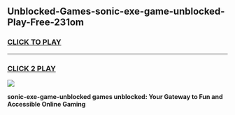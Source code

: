 
## Unblocked-Games-sonic-exe-game-unblocked-Play-Free-231om
<h3>
<a href="https://premium76.site?title=sonic-exe-game-unblocked&ref=20A">CLICK TO PLAY</a></h3>
<hr>

<h3>
<a href="https://premium76.site?title=sonic-exe-game-unblocked&ref=20A">CLICK 2 PLAY</a>
  
</h3>

<a href="https://premium76.site?title=sonic-exe-game-unblocked&ref=20A"><img src="https://clearcache.store/games.png"></a>


**sonic-exe-game-unblocked games unblocked: Your Gateway to Fun and Accessible Online Gaming**
